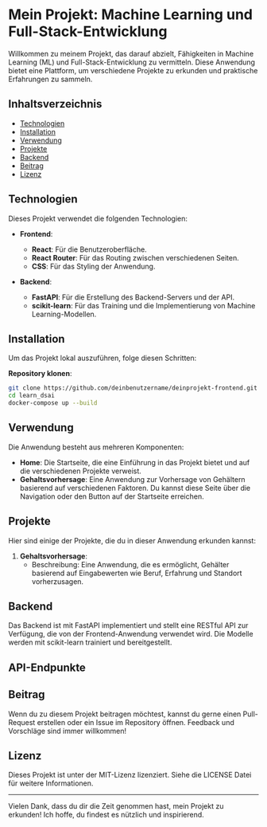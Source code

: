 # Mein Projekt: Machine Learning und Full-Stack-Entwicklung

Willkommen zu meinem Projekt, das darauf abzielt, Fähigkeiten in Machine Learning (ML) und Full-Stack-Entwicklung zu vermitteln. Diese Anwendung bietet eine Plattform, um verschiedene Projekte zu erkunden und praktische Erfahrungen zu sammeln.

## Inhaltsverzeichnis

- [Technologien](#technologien)
- [Installation](#installation)
- [Verwendung](#verwendung)
- [Projekte](#projekte)
- [Backend](#backend)
- [Beitrag](#beitrag)
- [Lizenz](#lizenz)

## Technologien

Dieses Projekt verwendet die folgenden Technologien:

- **Frontend**:
  - **React**: Für die Benutzeroberfläche.
  - **React Router**: Für das Routing zwischen verschiedenen Seiten.
  - **CSS**: Für das Styling der Anwendung.

- **Backend**:
  - **FastAPI**: Für die Erstellung des Backend-Servers und der API.
  - **scikit-learn**: Für das Training und die Implementierung von Machine Learning-Modellen.

## Installation

Um das Projekt lokal auszuführen, folge diesen Schritten:


 **Repository klonen**:
   ```bash
   git clone https://github.com/deinbenutzername/deinprojekt-frontend.git
   cd learn_dsai
   docker-compose up --build
   ```
## Verwendung
Die Anwendung besteht aus mehreren Komponenten:

- **Home**: Die Startseite, die eine Einführung in das Projekt bietet und auf die verschiedenen Projekte verweist.
- **Gehaltsvorhersage**: Eine Anwendung zur Vorhersage von Gehältern basierend auf verschiedenen Faktoren. Du kannst diese Seite über die Navigation oder den Button auf der Startseite erreichen.

## Projekte
Hier sind einige der Projekte, die du in dieser Anwendung erkunden kannst:

1. **Gehaltsvorhersage**: 
    - Beschreibung: Eine Anwendung, die es ermöglicht, Gehälter basierend auf Eingabewerten wie Beruf, Erfahrung und Standort vorherzusagen.

## Backend

Das Backend ist mit FastAPI implementiert und stellt eine RESTful API zur Verfügung, die von der Frontend-Anwendung verwendet wird. Die Modelle werden mit scikit-learn trainiert und bereitgestellt.

## API-Endpunkte

## Beitrag
Wenn du zu diesem Projekt beitragen möchtest, kannst du gerne einen Pull-Request erstellen oder ein Issue im Repository öffnen. Feedback und Vorschläge sind immer willkommen!

## Lizenz

Dieses Projekt ist unter der MIT-Lizenz lizenziert. Siehe die LICENSE Datei für weitere Informationen.

___
Vielen Dank, dass du dir die Zeit genommen hast, mein Projekt zu erkunden! Ich hoffe, du findest es nützlich und inspirierend.